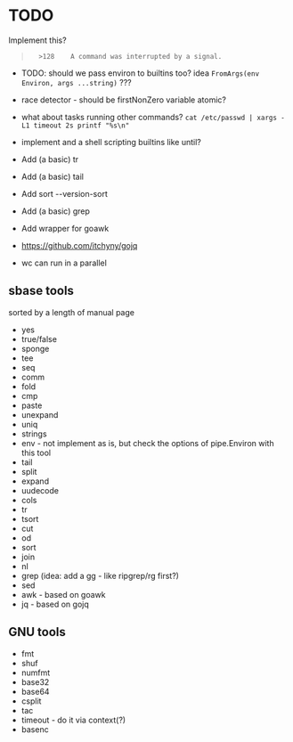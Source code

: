 # TODO

Implement this?
>       >128    A command was interrupted by a signal.

 * TODO: should we pass environ to builtins too?
        idea `FromArgs(env Environ, args ...string)` ???

 * race detector - should be firstNonZero variable atomic?

 * what about tasks running other commands?
    `cat /etc/passwd | xargs -L1 timeout 2s printf "%s\n"`

 * implement and a shell scripting builtins like until?


 * Add (a basic) tr
 * Add (a basic) tail
 * Add sort --version-sort
 * Add (a basic) grep
 * Add wrapper for goawk
 * https://github.com/itchyny/gojq
 * wc can run in a parallel

## sbase tools

sorted by a length of manual page

 *  yes
 * true/false
 * sponge
 * tee
 * seq
 * comm
 * fold
 * cmp
 * paste
 * unexpand
 * uniq
 * strings
 * env      - not implement as is, but check the options of pipe.Environ with this tool
 * tail
 * split
 * expand
 * uudecode
 * cols
 * tr
 * tsort
 * cut
 * od
 * sort
 * join
 * nl
 * grep (idea: add a gg - like ripgrep/rg first?)
 * sed
 * awk - based on goawk
 * jq - based on gojq

## GNU tools

 * fmt
 * shuf
 * numfmt
 * base32
 * base64
 * csplit
 * tac
 * timeout - do it via context(?)
 * basenc
